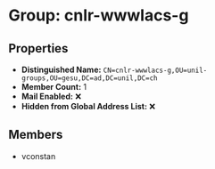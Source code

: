 # Group: cnlr-wwwlacs-g

## Properties

- **Distinguished Name:** `CN=cnlr-wwwlacs-g,OU=unil-groups,OU=gesu,DC=ad,DC=unil,DC=ch`
- **Member Count:** 1
- **Mail Enabled:** ❌
- **Hidden from Global Address List:** ❌

## Members

- vconstan
